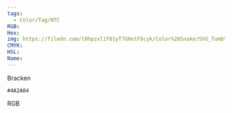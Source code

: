 ```yaml
---
tags:
  - Color/Tag/NTC
RGB:
Hex:
img: https://filedn.com/l0hpzxl1f01yT7GHxtF8cyk/Color%20Snake/SVG_Tumb%20Mass%20No%20Name/4A2A04.svg
CMYK:
HSL:
Name:
---
```

Bracken
```palette
#4A2A04
```
RGB
